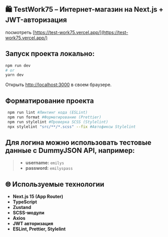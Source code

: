 ## 🛍 TestWork75 – Интернет-магазин на Next.js + JWT-авторизация
посмотреть [https://test-work75.vercel.app/](https://test-work75.vercel.app/)

## Запуск проекта локально:

```bash
npm run dev
# or
yarn dev
```

Открыть [http://localhost:3000](http://localhost:3000) в своем браузере.

## Форматирование проекта 
```bash
 npm run lint #Линтинг кода (ESLint)
 npm run format #Форматирование (Prettier)
 npm run stylelint #Проверка SCSS (Stylelint)
 npx stylelint "src/**/*.scss" --fix #Автофиксы Stylelint
```
## Для логина можно использовать тестовые данные с DummyJSON API, например:
> 
> - **username:** `emilys`
> - **password:** `emilyspass`


## 🌐 Используемые технологии

- **Next.js 15 (App Router)**
- **TypeScript**
- **Zustand**
- **SCSS-модули**
- **Axios**
- **JWT авторизация**
- **ESLint, Prettier, Stylelint**
